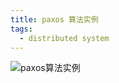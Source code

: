 ```yaml
---
title: paxos 算法实例
tags:
  - distributed system
---
```


![paxos算法实例](![Paxos算法实例](https://s1.ax1x.com/2018/10/22/iD7XYd.jpg))
